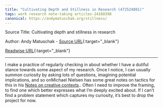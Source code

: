 ```yaml
---
title: "Cultivating Depth and Stillness in Research (472524891)"
tags: work research note-taking articles-24168398
canonical: https://andymatuschak.org/stillness/
---
```


Source Title: Cultivating depth and stillness in research

Author: Andy Matuschak - [Source URL](https://andymatuschak.org/stillness/){:target="_blank"}

[Readwise URL](https://readwise.io/open/472524891){:target="_blank"}

---

I make a practice of regularly checking in about whether I have a dutiful stance towards some aspect of my research. Once I notice, I can usually summon curiosity by asking lots of questions, imagining potential implications, and so onMichael Nielsen has some great notes on tactics for this in his [Notes on creative contexts](https://michaelnotebook.com/creative_context/index.html).. Often I need to improve the framing, to find one which better expresses what I’m deeply excited about. If I can’t find a problem statement which captures my curiosity, it’s best to drop the project for now.
